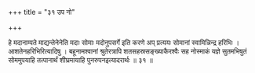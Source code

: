 +++
title = "३१ उप नो"

+++

हे मदानाम्पते माद्यन्तेनेनेति मदाः सोमाः मदोनुपसर्गे इति करणे अप् प्रत्ययः सोमानां स्वामिन्निन्द्र हरिभिः । आशतेनहरिभिरित्यादिषु । बहूनामश्वानां श्रुतेरत्रापि शतसहस्रसङ्ख्याकैरश्वैः सह नोस्माकं यज्ञे सुतमभिषुतं सोममुपयाहि तत्पानार्थं शीघ्रमायाहि पुनरुपनइत्यादरार्थः ॥ ३१ ॥